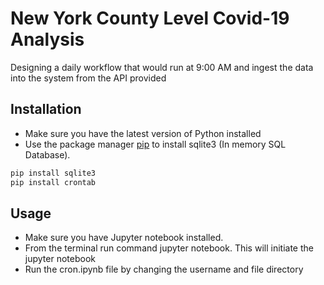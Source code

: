 # New York County Level Covid-19 Analysis

Designing a daily workflow that would run at 9:00 AM and ingest the data into the system from the API provided

## Installation

* Make sure you have the latest version of Python installed
* Use the package manager [pip](https://pip.pypa.io/en/stable/) to install sqlite3 (In memory SQL Database).

```bash
pip install sqlite3
pip install crontab
```

## Usage

* Make sure you have Jupyter notebook installed.
* From the terminal run command jupyter notebook. This will initiate the jupyter notebook
* Run the cron.ipynb file by changing the username and file directory
